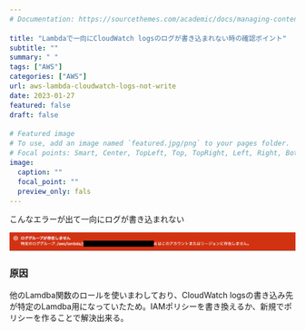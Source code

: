 ```yaml
---
# Documentation: https://sourcethemes.com/academic/docs/managing-content/

title: "Lambdaで一向にCloudWatch logsのログが書き込まれない時の確認ポイント"
subtitle: ""
summary: " "
tags: ["AWS"]
categories: ["AWS"]
url: aws-lambda-cloudwatch-logs-not-write
date: 2023-01-27
featured: false
draft: false

# Featured image
# To use, add an image named `featured.jpg/png` to your pages folder.
# Focal points: Smart, Center, TopLeft, Top, TopRight, Left, Right, BottomLeft, Bottom, BottomRight.
image:
  caption: ""
  focal_point: ""
  preview_only: fals
---
```


こんなエラーが出て一向にログが書き込まれない

![image-20230127162101389](image-20230127162101389.png)

### 原因

他のLamdba関数のロールを使いまわしており、CloudWatch logsの書き込み先が特定のLamdba用になっていたため。IAMポリシーを書き換えるか、新規でポリシーを作ることで解決出来る。

